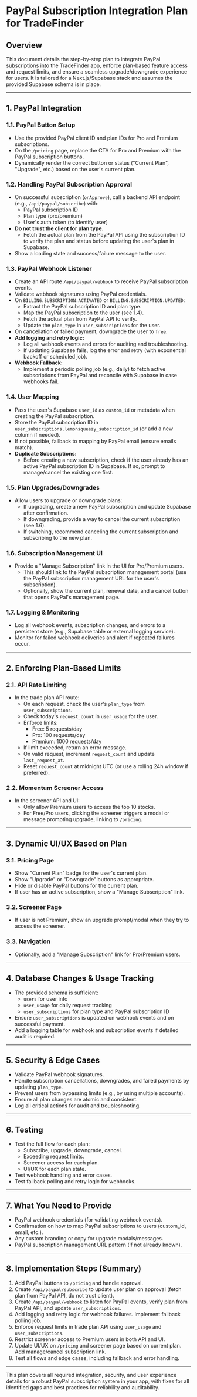 # PayPal Subscription Integration Plan for TradeFinder

## Overview

This document details the step-by-step plan to integrate PayPal subscriptions into the TradeFinder app, enforce plan-based feature access and request limits, and ensure a seamless upgrade/downgrade experience for users. It is tailored for a Next.js/Supabase stack and assumes the provided Supabase schema is in place.

---

## 1. PayPal Integration

### 1.1. PayPal Button Setup

- Use the provided PayPal client ID and plan IDs for Pro and Premium subscriptions.
- On the `/pricing` page, replace the CTA for Pro and Premium with the PayPal subscription buttons.
- Dynamically render the correct button or status ("Current Plan", "Upgrade", etc.) based on the user's current plan.

### 1.2. Handling PayPal Subscription Approval

- On successful subscription (`onApprove`), call a backend API endpoint (e.g., `/api/paypal/subscribe`) with:
  - PayPal subscription ID
  - Plan type (pro/premium)
  - User's auth token (to identify user)
- **Do not trust the client for plan type.**
  - Fetch the actual plan from the PayPal API using the subscription ID to verify the plan and status before updating the user's plan in Supabase.
- Show a loading state and success/failure message to the user.

### 1.3. PayPal Webhook Listener

- Create an API route `/api/paypal/webhook` to receive PayPal subscription events.
- Validate webhook signatures using PayPal credentials.
- On `BILLING.SUBSCRIPTION.ACTIVATED` or `BILLING.SUBSCRIPTION.UPDATED`:
  - Extract the PayPal subscription ID and plan type.
  - Map the PayPal subscription to the user (see 1.4).
  - Fetch the actual plan from PayPal API to verify.
  - Update the `plan_type` in `user_subscriptions` for the user.
- On cancellation or failed payment, downgrade the user to `free`.
- **Add logging and retry logic:**
  - Log all webhook events and errors for auditing and troubleshooting.
  - If updating Supabase fails, log the error and retry (with exponential backoff or scheduled job).
- **Webhook Fallback:**
  - Implement a periodic polling job (e.g., daily) to fetch active subscriptions from PayPal and reconcile with Supabase in case webhooks fail.

### 1.4. User Mapping

- Pass the user's Supabase `user_id` as `custom_id` or metadata when creating the PayPal subscription.
- Store the PayPal subscription ID in `user_subscriptions.lemonsqueezy_subscription_id` (or add a new column if needed).
- If not possible, fallback to mapping by PayPal email (ensure emails match).
- **Duplicate Subscriptions:**
  - Before creating a new subscription, check if the user already has an active PayPal subscription ID in Supabase. If so, prompt to manage/cancel the existing one first.

### 1.5. Plan Upgrades/Downgrades

- Allow users to upgrade or downgrade plans:
  - If upgrading, create a new PayPal subscription and update Supabase after confirmation.
  - If downgrading, provide a way to cancel the current subscription (see 1.6).
  - If switching, recommend canceling the current subscription and subscribing to the new plan.

### 1.6. Subscription Management UI

- Provide a "Manage Subscription" link in the UI for Pro/Premium users.
  - This should link to the PayPal subscription management portal (use the PayPal subscription management URL for the user's subscription).
  - Optionally, show the current plan, renewal date, and a cancel button that opens PayPal's management page.

### 1.7. Logging & Monitoring

- Log all webhook events, subscription changes, and errors to a persistent store (e.g., Supabase table or external logging service).
- Monitor for failed webhook deliveries and alert if repeated failures occur.

---

## 2. Enforcing Plan-Based Limits

### 2.1. API Rate Limiting

- In the trade plan API route:
  - On each request, check the user's `plan_type` from `user_subscriptions`.
  - Check today's `request_count` in `user_usage` for the user.
  - Enforce limits:
    - Free: 5 requests/day
    - Pro: 100 requests/day
    - Premium: 1000 requests/day
  - If limit exceeded, return an error message.
  - On valid request, increment `request_count` and update `last_request_at`.
  - Reset `request_count` at midnight UTC (or use a rolling 24h window if preferred).

### 2.2. Momentum Screener Access

- In the screener API and UI:
  - Only allow Premium users to access the top 10 stocks.
  - For Free/Pro users, clicking the screener triggers a modal or message prompting upgrade, linking to `/pricing`.

---

## 3. Dynamic UI/UX Based on Plan

### 3.1. Pricing Page

- Show "Current Plan" badge for the user's current plan.
- Show "Upgrade" or "Downgrade" buttons as appropriate.
- Hide or disable PayPal buttons for the current plan.
- If user has an active subscription, show a "Manage Subscription" link.

### 3.2. Screener Page

- If user is not Premium, show an upgrade prompt/modal when they try to access the screener.

### 3.3. Navigation

- Optionally, add a "Manage Subscription" link for Pro/Premium users.

---

## 4. Database Changes & Usage Tracking

- The provided schema is sufficient:
  - `users` for user info
  - `user_usage` for daily request tracking
  - `user_subscriptions` for plan type and PayPal subscription ID
- Ensure `user_subscriptions` is updated on webhook events and on successful payment.
- Add a logging table for webhook and subscription events if detailed audit is required.

---

## 5. Security & Edge Cases

- Validate PayPal webhook signatures.
- Handle subscription cancellations, downgrades, and failed payments by updating `plan_type`.
- Prevent users from bypassing limits (e.g., by using multiple accounts).
- Ensure all plan changes are atomic and consistent.
- Log all critical actions for audit and troubleshooting.

---

## 6. Testing

- Test the full flow for each plan:
  - Subscribe, upgrade, downgrade, cancel.
  - Exceeding request limits.
  - Screener access for each plan.
  - UI/UX for each plan state.
- Test webhook handling and error cases.
- Test fallback polling and retry logic for webhooks.

---

## 7. What You Need to Provide

- PayPal webhook credentials (for validating webhook events).
- Confirmation on how to map PayPal subscriptions to users (custom_id, email, etc.).
- Any custom branding or copy for upgrade modals/messages.
- PayPal subscription management URL pattern (if not already known).

---

## 8. Implementation Steps (Summary)

1. Add PayPal buttons to `/pricing` and handle approval.
2. Create `/api/paypal/subscribe` to update user plan on approval (fetch plan from PayPal API, do not trust client).
3. Create `/api/paypal/webhook` to listen for PayPal events, verify plan from PayPal API, and update `user_subscriptions`.
4. Add logging and retry logic for webhook failures. Implement fallback polling job.
5. Enforce request limits in trade plan API using `user_usage` and `user_subscriptions`.
6. Restrict screener access to Premium users in both API and UI.
7. Update UI/UX on `/pricing` and screener page based on current plan. Add manage/cancel subscription link.
8. Test all flows and edge cases, including fallback and error handling.

---

This plan covers all required integration, security, and user experience details for a robust PayPal subscription system in your app, with fixes for all identified gaps and best practices for reliability and auditability.
